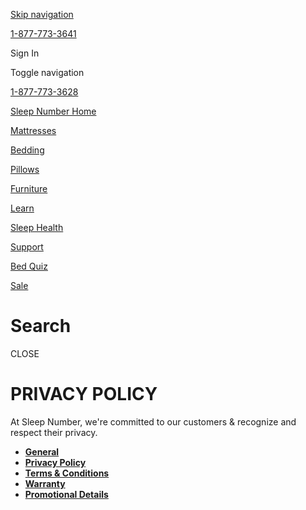[Skip navigation](#main)

[1-877-773-3641](tel:+18777733641)

Sign In

Toggle navigation

[1-877-773-3628](tel:+18777733628)

[Sleep Number Home](https://www.sleepnumber.com/)

[](https://www.sleepnumber.com/cart)

[](https://www.sleepnumber.com/cart)

[Mattresses](https://www.sleepnumber.com/categories/mattresses)

[Bedding](https://www.sleepnumber.com/categories/bedding)

[Pillows](https://www.sleepnumber.com/categories/all-pillows)

[Furniture](https://www.sleepnumber.com/categories/furniture)

[Learn](https://www.sleepnumber.com/pages/how-to-sleep-better)

[Sleep Health](https://www.sleepnumber.com/pages/sleep-science)

[Support](https://support.sleepnumber.com/hc/en-us)

[Bed Quiz](https://www.sleepnumber.com/find-your-perfect-mattress)

[Sale](https://www.sleepnumber.com/categories/beds-on-sale)

Search
======

CLOSE

PRIVACY POLICY
==============

At Sleep Number, we're committed to our customers & recognize and respect their privacy.

* [**General**](https://www.sleepnumber.com/pages/legal-notices)
* [**Privacy Policy**](https://www.sleepnumber.com/pages/legal-privacy-policy)
* [**Terms & Conditions**](https://www.sleepnumber.com/pages/legal-terms-conditions)
* [**Warranty**](https://www.sleepnumber.com/pages/legal-warranty)
* [**Promotional Details**](https://www.sleepnumber.com/pages/legal-promotional-details)